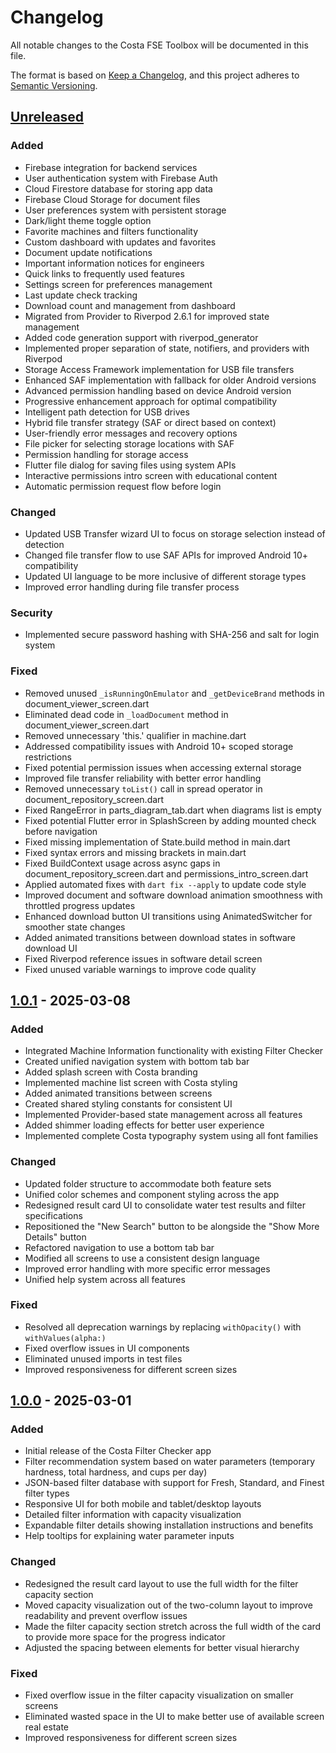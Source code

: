 # Changelog
All notable changes to the Costa FSE Toolbox will be documented in this file.

The format is based on [Keep a Changelog](https://keepachangelog.com/en/1.1.0/),
and this project adheres to [Semantic Versioning](https://semver.org/spec/v2.0.0.html).

## [Unreleased]
### Added
- Firebase integration for backend services
- User authentication system with Firebase Auth
- Cloud Firestore database for storing app data
- Firebase Cloud Storage for document files
- User preferences system with persistent storage
- Dark/light theme toggle option
- Favorite machines and filters functionality
- Custom dashboard with updates and favorites
- Document update notifications
- Important information notices for engineers
- Quick links to frequently used features
- Settings screen for preferences management
- Last update check tracking
- Download count and management from dashboard
- Migrated from Provider to Riverpod 2.6.1 for improved state management
- Added code generation support with riverpod_generator
- Implemented proper separation of state, notifiers, and providers with Riverpod
- Storage Access Framework implementation for USB file transfers
- Enhanced SAF implementation with fallback for older Android versions
- Advanced permission handling based on device Android version
- Progressive enhancement approach for optimal compatibility
- Intelligent path detection for USB drives
- Hybrid file transfer strategy (SAF or direct based on context)
- User-friendly error messages and recovery options
- File picker for selecting storage locations with SAF
- Permission handling for storage access
- Flutter file dialog for saving files using system APIs
- Interactive permissions intro screen with educational content
- Automatic permission request flow before login

### Changed
- Updated USB Transfer wizard UI to focus on storage selection instead of detection
- Changed file transfer flow to use SAF APIs for improved Android 10+ compatibility
- Updated UI language to be more inclusive of different storage types
- Improved error handling during file transfer process

### Security
- Implemented secure password hashing with SHA-256 and salt for login system

### Fixed
- Removed unused `_isRunningOnEmulator` and `_getDeviceBrand` methods in document_viewer_screen.dart
- Eliminated dead code in `_loadDocument` method in document_viewer_screen.dart
- Removed unnecessary 'this.' qualifier in machine.dart
- Addressed compatibility issues with Android 10+ scoped storage restrictions
- Fixed potential permission issues when accessing external storage
- Improved file transfer reliability with better error handling
- Removed unnecessary `toList()` call in spread operator in document_repository_screen.dart
- Fixed RangeError in parts_diagram_tab.dart when diagrams list is empty
- Fixed potential Flutter error in SplashScreen by adding mounted check before navigation
- Fixed missing implementation of State.build method in main.dart
- Fixed syntax errors and missing brackets in main.dart
- Fixed BuildContext usage across async gaps in document_repository_screen.dart and permissions_intro_screen.dart
- Applied automated fixes with `dart fix --apply` to update code style
- Improved document and software download animation smoothness with throttled progress updates
- Enhanced download button UI transitions using AnimatedSwitcher for smoother state changes
- Added animated transitions between download states in software download UI
- Fixed Riverpod reference issues in software detail screen
- Fixed unused variable warnings to improve code quality

## [1.0.1] - 2025-03-08
### Added
- Integrated Machine Information functionality with existing Filter Checker
- Created unified navigation system with bottom tab bar
- Added splash screen with Costa branding
- Implemented machine list screen with Costa styling
- Added animated transitions between screens
- Created shared styling constants for consistent UI
- Implemented Provider-based state management across all features
- Added shimmer loading effects for better user experience
- Implemented complete Costa typography system using all font families

### Changed
- Updated folder structure to accommodate both feature sets
- Unified color schemes and component styling across the app
- Redesigned result card UI to consolidate water test results and filter specifications
- Repositioned the "New Search" button to be alongside the "Show More Details" button
- Refactored navigation to use a bottom tab bar
- Modified all screens to use a consistent design language
- Improved error handling with more specific error messages
- Unified help system across all features

### Fixed
- Resolved all deprecation warnings by replacing `withOpacity()` with `withValues(alpha:)`
- Fixed overflow issues in UI components
- Eliminated unused imports in test files
- Improved responsiveness for different screen sizes

## [1.0.0] - 2025-03-01
### Added
- Initial release of the Costa Filter Checker app
- Filter recommendation system based on water parameters (temporary hardness, total hardness, and cups per day)
- JSON-based filter database with support for Fresh, Standard, and Finest filter types
- Responsive UI for both mobile and tablet/desktop layouts
- Detailed filter information with capacity visualization
- Expandable filter details showing installation instructions and benefits
- Help tooltips for explaining water parameter inputs

### Changed
- Redesigned the result card layout to use the full width for the filter capacity section
- Moved capacity visualization out of the two-column layout to improve readability and prevent overflow issues
- Made the filter capacity section stretch across the full width of the card to provide more space for the progress indicator
- Adjusted the spacing between elements for better visual hierarchy

### Fixed
- Fixed overflow issue in the filter capacity visualization on smaller screens
- Eliminated wasted space in the UI to make better use of available screen real estate
- Improved responsiveness for different screen sizes

[Unreleased]: https://github.com/yourusername/costa_fse_toolbox/compare/v1.0.1...HEAD
[1.0.1]: https://github.com/yourusername/costa_fse_toolbox/compare/v1.0.0...v1.0.1
[1.0.0]: https://github.com/yourusername/costa_fse_toolbox/releases/tag/v1.0.0